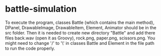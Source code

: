 # battle-simulation
To execute the program, classes Battle (which contains the main method), DPanel, DrawableImage, DrawableItem, Element, Animator should be in the src folder. Then it is needed to create new directory "Battle" and add there files back.wav (open it as Groovy), rock.png, paper.png, scissors.png. You might need to change '/' to '\\\' in classes Battle and Element in the file path to run the code properly.
